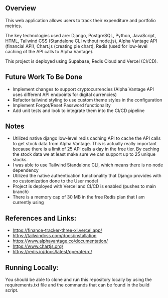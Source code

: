 ## Overview
This web application allows users to track their expenditure and portfolio metrics.

The key technologies used are: Django, PostgreSQL, Python, JavaScript, HTML, Tailwind CSS (Standalone CLI without node.js), Alpha Vantage API (financial API), Chart.js (creating pie chart), Redis (used for low-level caching of the API calls to Alpha Vantage).

This project is deployed using Supabase, Redis Cloud and Vercel (CI/CD).

## Future Work To Be Done
- Implement changes to support cryptocurrencies (Alpha Vantage API uses different API endpoints for digital currencies)
- Refactor tailwind styling to use custom theme styles in the configuration
- Implement Forgot/Reset Password functionality
- Add unit tests and look to integrate them into the CI/CD pipeline

## Notes
- Utilized native django low-level redis caching API to cache the API calls to get stock data from Alpha Vantage. This is actually really important because there is a limit of 25 APi calls a day in the free tier. By caching the stock data we at least make sure we can support up to 25 unique stocks.
- I was able to use Tailwind Standalone CLI, which means there is no node dependency
- Utilized the native authentication functionality that Django provides with no customization done to the User model
- Project is deployed with Vercel and CI/CD is enabled (pushes to main branch)
- There is a memory cap of 30 MB in the free Redis plan that I am currently using

## References and Links:
- https://finance-tracker-three-xi.vercel.app/
- https://tailwindcss.com/docs/installation
- https://www.alphavantage.co/documentation/
- https://www.chartjs.org/
- https://redis.io/docs/latest/operate/rc/

## Running Locally:
You should be able to clone and run this repository locally by using the requirements.txt file and the commands that can be found in the build script.
